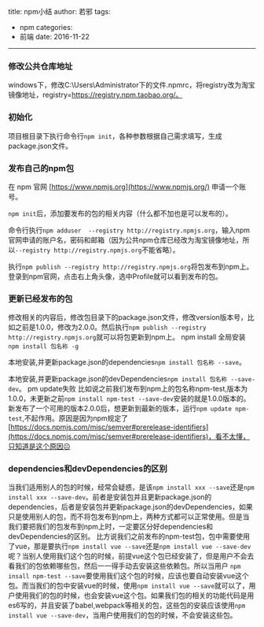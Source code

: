 title: npm小结
author: 若邪
tags:
 - npm
categories:
 - 前端
date: 2016-11-22
---
### 修改公共仓库地址
windows下，修改C:\Users\Administrator下的文件.npmrc，将registry改为淘宝镜像地址，registry=https://registry.npm.taobao.org/。
### 初始化
项目根目录下执行命令行``npm init``，各种参数根据自己需求填写，生成package.json文件。
### 发布自己的npm包
在 npm 官网 [https://www.npmjs.org](https://www.npmjs.org/) 申请一个账号。

``npm init``后，添加要发布的包的相关内容（什么都不加也是可以发布的）。

命令行执行``npm adduser  --registry http://registry.npmjs.org``，输入npm官网申请的账户名，密码和邮箱（因为公共npm仓库已经改为淘宝镜像地址，所以``--registry http://registry.npmjs.org``不能省略）。

执行``npm publish --registry http://registry.npmjs.org``将包发布到npm上。登录到npm官网，点击右上角头像，选中Profile就可以看到发布的包。
### 更新已经发布的包
修改相关的内容后，修改包目录下的package.json文件，修改version版本号，比如之前是1.0.0，修改为2.0.0。然后执行``npm publish --registry http://registry.npmjs.org``就可以将包更新到npm上。
npm install
全局安装``npm install 包名称 -g``

本地安装,并更新package.json的dependencies``npm install 包名称 --save``。

本地安装,并更新package.json的devDependencies``npm install 包名称 --save-dev``。
pm update失败
比如说之前我们发布到npm上的包名称npm-test,版本为1.0.0，未更新之前``npm install npm-test --save-dev``安装的就是1.0.0版本的。新发布了一个可用的版本2.0.0后，想更新到最新的版本，运行``npm update npm-test``,不起作用。原因是因为npm规定了[https://docs.npmjs.com/misc/semver#prerelease-identifiers](https://docs.npmjs.com/misc/semver#prerelease-identifiers)，看不太懂，只知道是这个原因☹
### dependencies和devDependencies的区别
当我们适用别人的包的时候，经常会疑惑，是该``npm install xxx --save``还是``npm install xxx --save-dev``。前者是安装包并且更新package.json的dependencies，后者是安装包并更新package.json的devDependencies，如果只是使用别人的包，而不将包发布到npm上，两种方式都可以正常使用。但是当我们要把我们的包发布到npm上时，一定要区分好dependencies和devDependencies的区别。
比方说我们之前发布的npm-test包，包中需要使用了vue，那是要执行``npm install vue --save``还是``npm install vue --save-dev``呢？当别人使用我们这个包的时候，前提vue这个包已经安装了，但是用户不会去看我们的包依赖哪些包，然后一一得手动去安装这些依赖包。所以当用户 ``npm insall npm-test --save``要使用我们这个包的时候，应该也要自动安装vue这个包。而当我们的包中安装vue的时候，使用``npm install vue --save``就可以了，用户使用我们的包的时候，也会安装vue这个包。如果我们包的相关的功能代码是用es6写的，并且安装了babel,webpack等相关的包，这些包的安装应该使用``npm install vue --save-dev``，当用户使用我们的包的时候，不会安装这些包。